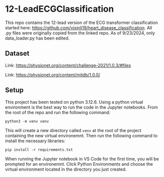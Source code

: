 # 12-LeadECGClassification

This repo contains the 12-lead version of the ECG transformer classification started here: https://github.com/yixinli19/heart_disease_classification. All .py files were originally copied from the linked repo. As of 9/23/2024, only data_loader.py has been edited.

## Dataset

Link: https://physionet.org/content/challenge-2021/1.0.3/#files

Link: https://physionet.org/content/mitdb/1.0.0/

## Setup
This project has been tested on python 3.12.6. Using a python virtual environment is the best way to run the code in the Jupyter notebooks. From the root of the repo and run the following command:

```
python3 -m venv venv
```

This will create a new directory called `venv` at the root of the project containing the new virtual environemnt. Then run the following command to install the necessary libraries:

```
pip install -r requirements.txt
```

When running the Jupyter notebook in VS Code for the first time, you will be prompted for an environemnt. Click Python Environments and choose the virtual environment located in the directory you just created.